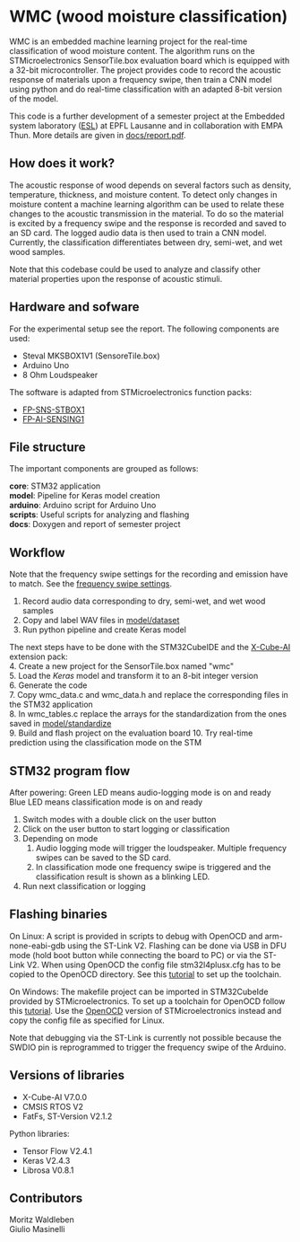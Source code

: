# WMC (wood moisture classification)
WMC is an embedded machine learning project for the real-time classification of wood moisture content. The algorithm runs on the STMicroelectronics SensorTile.box evaluation board which is equipped with a 32-bit microcontroller. The project provides code to record the acoustic response of materials upon a frequency swipe, then train a CNN model using python and do real-time classification with an adapted 8-bit version of the model.

This code is a further development of a semester project at the Embedded system laboratory ([ESL](https://www.epfl.ch/labs/esl/)) at EPFL Lausanne and in collaboration with EMPA Thun. More details are given in [docs/report.pdf](docs/report.pdf).

## How does it work?
The acoustic response of wood depends on several factors such as density, temperature, thickness, and moisture content. To detect only changes in moisture content a machine learning algorithm can be used to relate these changes to the acoustic transmission in the material. To do so the material is excited by a frequency swipe and the response is recorded and saved to an SD card. The logged audio data is then used to train a CNN model. Currently, the classification differentiates between dry, semi-wet, and wet wood samples.

Note that this codebase could be used to analyze and classify other material properties upon the response of acoustic stimuli.

## Hardware and sofware
For the experimental setup see the report. The following components are used: 

* Steval MKSBOX1V1 (SensoreTile.box)
* Arduino Uno
* 8 Ohm Loudspeaker

The software is adapted from STMicroelectronics function packs:
- [FP-SNS-STBOX1](https://www.st.com/content/st_com/en/products/embedded-software/mcu-mpu-embedded-software/stm32-embedded-software/stm32-ode-function-pack-sw/fp-sns-stbox1.html)
- [FP-AI-SENSING1](https://www.st.com/content/st_com/en/products/embedded-software/mcu-mpu-embedded-software/stm32-embedded-software/stm32-ode-function-pack-sw/fp-ai-sensing1.html)

## File structure
The important components are grouped as follows:

**core**: STM32 application \
**model**: Pipeline for Keras model creation \
**arduino**: Arduino script for Arduino Uno \
**scripts**: Useful scripts for analyzing and flashing \
**docs**: Doxygen and report of semester project
  
## Workflow
Note that the frequency swipe settings for the recording and emission have to match. See the [frequency swipe settings](model/settings_frequency_swipe.txt).

1. Record audio data corresponding to dry, semi-wet, and wet wood samples
2. Copy and label WAV files in [model/dataset](model/dataset)
3. Run python pipeline and create Keras model

The next steps have to be done with the STM32CubeIDE and the [X-Cube-AI](https://www.st.com/en/embedded-software/x-cube-ai.html) extension pack: \
4. Create a new project for the SensorTile.box named "wmc" \
5. Load the _Keras_ model and transform it to an 8-bit integer version \
6. Generate the code \
7. Copy wmc_data.c and wmc_data.h and replace the corresponding files in the STM32 application \
8. In wmc_tables.c replace the arrays for the standardization from the ones saved in [model/standardize](model/standardize) \
9. Build and flash project on the evaluation board
10. Try real-time prediction using the classification mode on the STM

## STM32 program flow
After powering:
Green LED means audio-logging mode is on and ready \
Blue LED means classification mode is on and ready

1. Switch modes with a double click on the user button
2. Click on the user button to start logging or classification
3. Depending on mode
    1. Audio logging mode will trigger the loudspeaker. Multiple frequency swipes can be saved to the SD card.
    2. In classification mode one frequency swipe is triggered and the classification result is shown as a blinking LED.
4.  Run next classification or logging
  
## Flashing binaries
On Linux:
A script is provided in scripts to debug with OpenOCD and arm-none-eabi-gdb using the ST-Link V2. Flashing can be done via USB in DFU mode (hold boot button while connecting the board to PC) or via the ST-Link V2. When using OpenOCD the config file stm32l4plusx.cfg has to be copied to the OpenOCD directory. See this [tutorial](https://www.plguo.com/posts/stm32/STM32-Development-without-an-IDE) to set up the toolchain.

On Windows:
The makefile project can be imported in STM32CubeIde provided by STMicroelectronics. To set up a toolchain for OpenOCD follow this [tutorial](https://www.youtube.com/watch?v=PxQw5_7yI8Q). Use the [OpenOCD](https://github.com/STMicroelectronics/OpenOCD) version of STMicroelectronics instead and copy the config file as specified for Linux.

Note that debugging via the ST-Link is currently not possible because the SWDIO pin is reprogrammed to trigger the frequency swipe of the Arduino.

## Versions of libraries
* X-Cube-AI V7.0.0
* CMSIS RTOS V2
* FatFs, ST-Version V2.1.2

Python libraries:
* Tensor Flow V2.4.1
* Keras V2.4.3
* Librosa V0.8.1

## Contributors
Moritz Waldleben \
Giulio Masinelli
